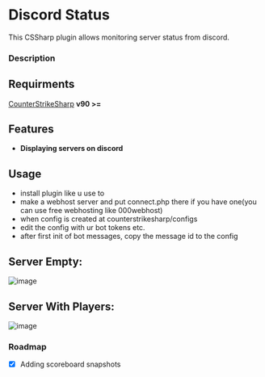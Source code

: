 # Discord Status
This CSSharp plugin allows monitoring server status from discord.

### Description


## Requirments
[CounterStrikeSharp](https://github.com/roflmuffin/CounterStrikeSharp/) **v90 >=**

## Features
- **Displaying servers on discord**

## Usage
- install plugin like u use to
- make a webhost server and put connect.php there if you have one(you can use free webhosting like 000webhost)
- when config is created at counterstrikesharp/configs
- edit the config with ur bot tokens etc.
- after first init of bot messages, copy the message id to the config

## Server Empty:
![image](https://github.com/Tian7777/DiscordStatus/assets/41808115/3d964799-eb11-4398-ad6d-928a397081e3)
## Server With Players:
![image](https://github.com/Tian7777/DiscordStatus/assets/41808115/89bff31a-6d4d-4c84-a2f0-b71c623ac87b)



### Roadmap
- [x] Adding scoreboard snapshots 
